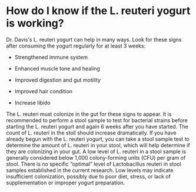 # How do I know if the L. reuteri yogurt is working?

Dr. Davis's L. reuteri yogurt can help in many ways. Look for these signs after consuming the yogurt regularly for at least 3 weeks:

- Strengthened immune system

- Enhanced muscle tone and healing

- Improved digestion and gut motility

- Improved hair condition

- Increase libido

The L. reuteri must colonize in the gut for these signs to appear. It is recommended to perform a stool sample to test for bacterial strains before starting the L. reuteri yogurt and again 6 weeks after you have started. The count of L. reuteri in the stoll should increase dramatically. If you have already begun with the L. reuteri yogurt, you can take a stool sample test to determine the amount of L. reuteri in your stool, which will help determine if they are colonizing in your gut.
A low level of L. reuteri in a stool sample is generally considered below 1,000 colony-forming units (CFU) per gram of stool. There is no specific “optimal” level of Lactobacillus reuteri in stool samples established in the current research. Low levels may indicate insufficient colonization, possibly due to poor diet, stress, or lack of supplementation or improper yogurt preparation.